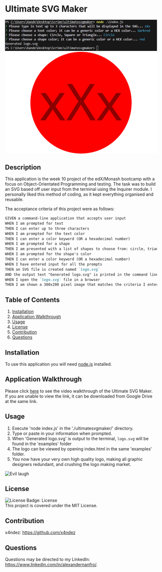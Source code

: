 # Ultimate SVG Maker

![Screenshot of application](./assets/images/screenshot.png)
![Logo example](./examples/logo.svg)

## Description
This application is the week 10 project of the edX/Monash bootcamp with a focus on Object-Orientated Programming and testing.  The task was to build an SVG based off user input from the terminal using the Inquirer module.  I personally liked this method of coding, as it kept everything organised and reusable.  

The acceptance criteria of this project were as follows:

```md
GIVEN a command-line application that accepts user input
WHEN I am prompted for text
THEN I can enter up to three characters
WHEN I am prompted for the text color
THEN I can enter a color keyword (OR a hexadecimal number)
WHEN I am prompted for a shape
THEN I am presented with a list of shapes to choose from: circle, triangle, and square
WHEN I am prompted for the shape's color
THEN I can enter a color keyword (OR a hexadecimal number)
WHEN I have entered input for all the prompts
THEN an SVG file is created named `logo.svg`
AND the output text "Generated logo.svg" is printed in the command line
WHEN I open the `logo.svg` file in a browser
THEN I am shown a 300x200 pixel image that matches the criteria I entered
```

## Table of Contents

1. [Installation](#installation)
2. [Application Walkthrough](#application-walkthrough)
3. [Usage](#usage)
4. [License](#license)
5. [Contribution](#contribution)
6. [Questions](#questions)

## Installation
To use this application you will need [node.js](https://nodejs.org/en) installed.

## Application Walkthrough
Please click [here]() to see the video walkthrough of the Ultimate SVG Maker.<br>
If you are unable to view the link, it can be downloaded from Google Drive at the same link.

## Usage
1. Execute 'node index.js' in the './ultimatesvgmaker/' directory.
2. Type or paste in your information when prompted.
3. When 'Generated logo.svg' is output to the terminal, `logo.svg` will be found in the 'examples' folder
4. The logo can be viewed by opening index.html in the same 'examples' folder.
5. You now have your very own high quality logo, making all graphic designers redundant, and crushing the logo making market.

![Evil laugh](https://media.giphy.com/media/JeKLoVq2KzdpS/giphy.gif)

## License
![License Badge: License](https://img.shields.io/badge/License-MIT-blue)<br>
This project is covered under the MIT License.

## Contribution
x4ndez: <https://github.com/x4ndez>

## Questions
Questions may be directed to my LinkedIn: <https://www.linkedin.com/in/alexandernanfro/>.